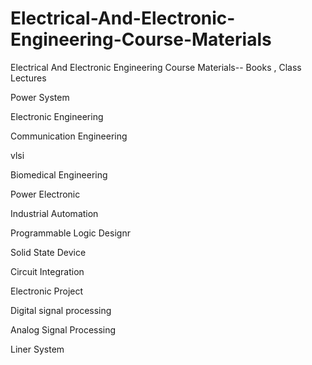 # Electrical-And-Electronic-Engineering-Course-Materials
Electrical And Electronic Engineering Course Materials-- Books , Class Lectures

Power System

Electronic Engineering

Communication Engineering

vlsi

Biomedical Engineering

Power Electronic

Industrial Automation

Programmable Logic Designr

Solid State Device

Circuit Integration

Electronic Project

Digital signal processing

Analog Signal Processing

Liner System

